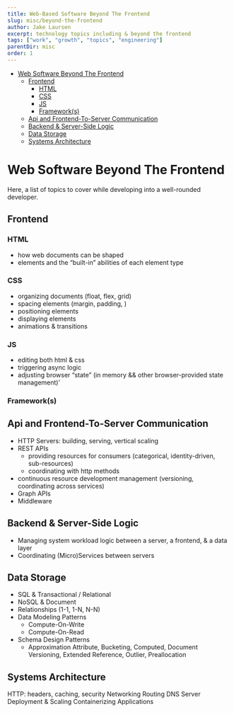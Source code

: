 ```yaml
---
title: Web-Based Software Beyond The Frontend
slug: misc/beyond-the-frontend
author: Jake Laursen
excerpt: technology topics including & beyond the frontend
tags: ["work", "growth", "topics", "engineering"]
parentDir: misc
order: 1
---
```


- [Web Software Beyond The Frontend](#web-software-beyond-the-frontend)
  - [Frontend](#frontend)
    - [HTML](#html)
    - [CSS](#css)
    - [JS](#js)
    - [Framework(s)](#frameworks)
  - [Api and Frontend-To-Server Communication](#api-and-frontend-to-server-communication)
  - [Backend \& Server-Side Logic](#backend--server-side-logic)
  - [Data Storage](#data-storage)
  - [Systems Architecture](#systems-architecture)

# Web Software Beyond The Frontend

Here, a list of topics to cover while developing into a well-rounded developer.

## Frontend

### HTML

- how web documents can be shaped
- elements and the “built-in” abilities of each element type

### CSS

- organizing documents (float, flex, grid)
- spacing elements (margin, padding, )
- positioning elements
- displaying elements
- animations & transitions

### JS

- editing both html & css
- triggering async logic
- adjusting browser “state” (in memory && other browser-provided state management)’

### Framework(s)

## Api and Frontend-To-Server Communication

- HTTP Servers: building, serving, vertical scaling
- REST APIs
  - providing resources for consumers (categorical, identity-driven, sub-resources)
  - coordinating with http methods
- continuous resource development management (versioning, coordinating across services)
- Graph APIs
- Middleware

## Backend & Server-Side Logic

- Managing system workload logic between a server, a frontend, & a data layer
- Coordinating (Micro)Services between servers

## Data Storage

- SQL & Transactional / Relational
- NoSQL & Document
- Relationships (1-1, 1-N, N-N)
- Data Modeling Patterns
  - Compute-On-Write
  - Compute-On-Read
- Schema Design Patterns
  - Approximation Attribute, Bucketing, Computed, Document Versioning, Extended Reference, Outlier, Preallocation

## Systems Architecture

HTTP: headers, caching, security
Networking
Routing
DNS
Server Deployment & Scaling
Containerizing Applications

